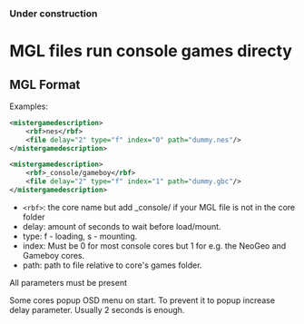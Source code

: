 ### **Under construction**


# MGL files run console games directy

## MGL Format

Examples:

```xml
<mistergamedescription>
	<rbf>nes</rbf>
	<file delay="2" type="f" index="0" path="dummy.nes"/>
</mistergamedescription>
```


```xml
<mistergamedescription>
	<rbf>_console/gameboy</rbf>
	<file delay="2" type="f" index="1" path="dummy.gbc"/>
</mistergamedescription>
```

* `<rbf>`: the core name but add _console/ if your MGL file is not in the core folder
* delay: amount of seconds to wait before load/mount.
* type:  f - loading, s - mounting.
* index: Must be 0 for most console cores but 1 for e.g. the NeoGeo and Gameboy cores.
* path:  path to file relative to core's games folder.

All parameters must be present

Some cores popup OSD menu on start. To prevent it to popup increase delay parameter. 
Usually 2 seconds is enough.